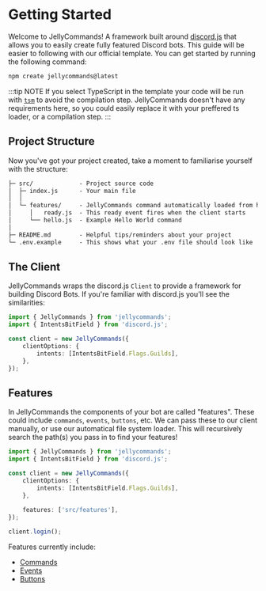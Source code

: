 # Getting Started

Welcome to JellyCommands! A framework built around [discord.js](https://discord.js.org/) that allows you to easily create fully featured Discord bots. This guide will be easier to following with our official template. You can get started by running the following command:

```bash
npm create jellycommands@latest
```

:::tip NOTE
If you select TypeScript in the template your code will be run with [`tsm`](https://github.com/lukeed/tsm) to avoid the compilation step. JellyCommands doesn't have any requirements here, so you could easily replace it with your preffered ts loader, or a compilation step.
:::

## Project Structure

Now you've got your project created, take a moment to familiarise yourself with the structure:

```txt
├─ src/             - Project source code
│  ├─ index.js      - Your main file
│  │
│  └─ features/     - JellyCommands command automatically loaded from here
│     │   ready.js  - This ready event fires when the client starts
│     └── hello.js  - Example Hello World command
│
├─ README.md        - Helpful tips/reminders about your project
└─ .env.example     - This shows what your .env file should look like
```

## The Client

JellyCommands wraps the discord.js `Client` to provide a framework for building Discord Bots. If you're familiar with discord.js you'll see the similarities:

```ts
import { JellyCommands } from 'jellycommands';
import { IntentsBitField } from 'discord.js';

const client = new JellyCommands({
    clientOptions: {
        intents: [IntentsBitField.Flags.Guilds],
    },
});
```

## Features

In JellyCommands the components of your bot are called "features". These could include `commands`, `events`, `buttons`, etc. We can pass these to our client manually, or use our automatical file system loader. This will recursively search the path(s) you pass in to find your features!

```ts
import { JellyCommands } from 'jellycommands';
import { IntentsBitField } from 'discord.js';

const client = new JellyCommands({
    clientOptions: {
        intents: [IntentsBitField.Flags.Guilds],
    },
    
    features: ['src/features'],
});

client.login();
```

Features currently include:

- [Commands](/guide/commands/files)
- [Events](/guide/events/files)
- [Buttons](/guide/buttons/files)
